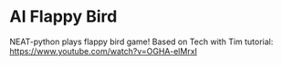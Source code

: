 # AI Flappy Bird

NEAT-python plays flappy bird game!
Based on Tech with Tim tutorial:  
https://www.youtube.com/watch?v=OGHA-elMrxI

